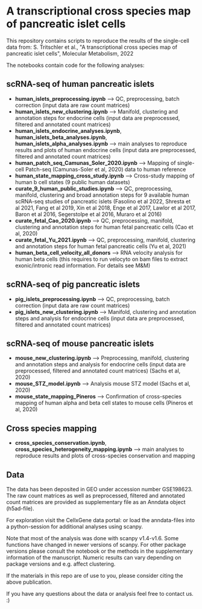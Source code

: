 # A transcriptional cross species map of pancreatic islet cells

This repository contains scripts to reproduce the results of the single-cell data from:
S. Tritschler et al., "A transcriptional cross species map of pancreatic islet cells", Molecular Metabolism, 2022


The notebooks contain code for the following analyses:

## scRNA-seq of human pancreatic islets 
- **human_islets_preprocessing.ipynb** --> QC, preprocessing, batch correction (input data are raw count matrices)  
- **human_islets_new_clustering.ipynb** --> Manifold, clustering and annotation steps for endocrine cells (input data are preprocessed, filtered and annotated count matrices)  
- **human_islets_endocrine_analyses.ipynb**, **human_islets_beta_analyses.ipynb**, **human_islets_alpha_analyses.ipynb** --> main analyses to reproduce results and plots of human endocrine cells (input data are preprocessed, filtered and annotated count matrices)
- **human_patch_seq_Camunas_Soler_2020.ipynb** --> Mapping of single-cell Patch-seq (Camunas-Soler et al, 2020) data to human reference
- **human_state_mapping_cross_study.ipynb** --> Cross-study mapping of human b cell states (9 public human datasets)
- **curate_9_human_public_studies.ipynb** --> QC, preprocessing, manifold, clustering and broad annotation steps for 9 available human scRNA-seq studies of pancreatic islets (Fasolino et al 2022, Shresta et al 2021, Fang et al 2019, Xin et al 2018, Enge et al 2017, Lawlor et al 2017, Baron et al 2016, Segerstolpe et al 2016, Muraro et al 2016)
- **curate_fetal_Cao_2020.ipynb** --> QC, preprocessing, manifold, clustering and annotation steps for human fetal pancreatic cells (Cao et al, 2020)
- **curate_fetal_Yu_2021.ipynb** --> QC, preprocessing, manifold, clustering and annotation steps for human fetal pancreatic cells (Yu et al, 2021)
- **human_beta_cell_velocity_all_donors** --> RNA velocity analysis for human beta cells (this requires to run velocyto on bam files to extract exonic/intronic read information. For details see M&M)

## scRNA-seq of pig pancreatic islets  
- **pig_islets_preprocessing.ipynb** --> QC, preprocessing, batch correction (input data are raw count matrices) 
- **pig_islets_new_clustering.ipynb** --> Manifold, clustering and annotation steps and analysis for endocrine cells (input data are preprocessed, filtered and annotated count matrices)  

## scRNA-seq of mouse pancreatic islets     
- **mouse_new_clustering.ipynb** --> Preprocessing, manifold, clustering and annotation steps and analysis for endocrine cells (input data are preprocessed, filtered and annotated count matrices) (Sachs et al, 2020)
- **mouse_STZ_model.ipynb** --> Analysis mouse STZ model (Sachs et al, 2020)
- **mouse_state_mapping_Pineros** --> Confirmation of cross-species mapping of human alpha and beta cell states to mouse cells (Pineros et al, 2020)

## Cross species mapping      
- **cross_species_conservation.ipynb**, **cross_species_heterogeneity_mapping.ipynb** --> main analyses to reproduce results and plots of cross-species conservation and mapping   

## Data
The data has been deposited in GEO under accession number GSE198623. The raw count matrices as well as preprocessed, filtered and annotated count matrices are provided as supplementary file as an Anndata object (h5ad-file).

For exploration visit the CellxGene data portal:  or load the anndata-files into a python-session for additional analyses using scanpy.

Note that most of the analysis was done with scanpy v1.4-v1.6. Some functions have changed in newer versions of scanpy. For other package versions please consult the notebook or the methods in the supplementary information of the manuscript. Numeric results can vary depending on package versions and e.g. affect clustering.

If the materials in this repo are of use to you, please consider citing the above publication.

If you have any questions about the data or analysis feel free to contact us. :)
